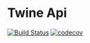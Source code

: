 # Twine Api

[![Build Status](https://travis-ci.org/TwinePlatform/twine-api.svg?branch=master)](https://travis-ci.org/TwinePlatform/twine-api)
[![codecov](https://codecov.io/gh/TwinePlatform/twine-visitor/branch/master/graph/badge.svg)](https://codecov.io/gh/TwinePlatform/twine-api)

